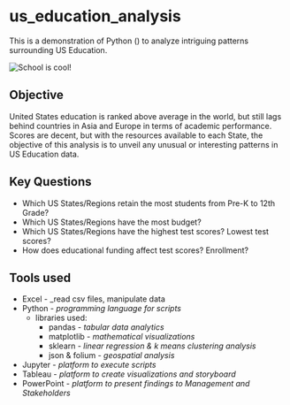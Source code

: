 # us_education_analysis
This is a demonstration of Python () to analyze intriguing patterns surrounding US Education.

![School is cool!](https://www.acs.org/content/acs/en/education/policies/middle-and-high-school-chemistry/classroom/_jcr_content/bottomContent/columnsbootstrap/column1/image.scale.medium.jpg/1574355187340.jpg)

## Objective
United States education is ranked above average in the world, but still lags behind countries in Asia and Europe in terms of academic performance.  Scores are decent, but with the resources available to each State, the objective of this analysis is to unveil any unusual or interesting patterns in US Education data.

## Key Questions
- Which US States/Regions retain the most students from Pre-K to 12th Grade?
- Which US States/Regions have the most budget? 
- Which US States/Regions have the highest test scores? Lowest test scores?
- How does educational funding affect test scores? Enrollment?

## Tools used
- Excel - _read csv files, manipulate data
- Python - _programming language for scripts_
     - libraries used:
         - pandas - _tabular data analytics_
         - matplotlib - _mathematical visualizations_
         - sklearn - _linear regression & k means clustering analysis_
         - json & folium - _geospatial analysis_
- Jupyter - _platform to execute scripts_
- Tableau - _platform to create visualizations and storyboard_
- PowerPoint - _platform to present findings to Management and Stakeholders_
